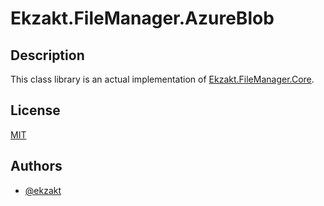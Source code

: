 ﻿# Ekzakt.FileManager.AzureBlob


## Description
This class library is an actual implementation of [Ekzakt.FileManager.Core](https://github.com/Ekzakt/Ekzakt.FileManager/tree/master/Ekzakt.FileManager.Core).


## License
[MIT](https://choosealicense.com/licenses/mit/)


## Authors
- [@ekzakt](https://www.github.com/ekzakt)